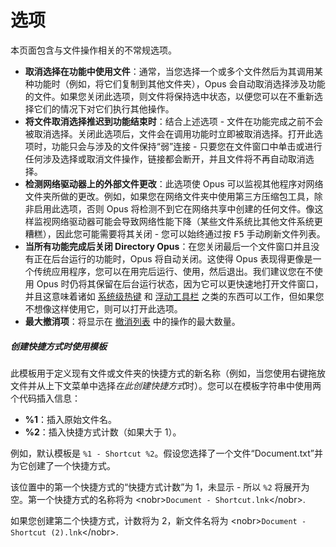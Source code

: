 # 选项

本页面包含与文件操作相关的不常规选项。

- **取消选择在功能中使用文件**：通常，当您选择一个或多个文件然后为其调用某种功能时（例如，将它们复制到其他文件夹），Opus 会自动取消选择涉及功能的文件。如果您关闭此选项，则文件将保持选中状态，以便您可以在不重新选择它们的情况下对它们执行其他操作。  
- **将文件取消选择推迟到功能结束时**：结合上述选项 - 文件在功能完成之前不会被取消选择。关闭此选项后，文件会在调用功能时立即被取消选择。打开此选项时，功能只会与涉及的文件保持“弱”连接 - 只要您在文件窗口中单击或进行任何涉及选择或取消文件操作，链接都会断开，并且文件将不再自动取消选择。 
- **检测网络驱动器上的外部文件更改**：此选项使 Opus 可以监视其他程序对网络文件夹所做的更改。例如，如果您在网络文件夹中使用第三方压缩包工具，除非启用此选项，否则 Opus 将检测不到它在网络共享中创建的任何文件。像这样监视网络驱动器可能会导致网络性能下降（某些文件系统比其他文件系统更糟糕），因此您可能需要将其关闭 - 您可以始终通过按 <kbd>F5</kbd> 手动刷新文件列表。
- **当所有功能完成后关闭 Directory Opus**：在您关闭最后一个文件窗口并且没有正在后台运行的功能时，Opus 将自动关闭。这使得 Opus 表现得更像是一个传统应用程序，您可以在用完后运行、使用，然后退出。我们建议您在不使用 Opus 时仍将其保留在后台运行状态，因为它可以更快速地打开文件窗口，并且这意味着诸如 [系统级热键](/Manual/additional_functionality/system-wide_hotkeys.zh.md) 和 [浮动工具栏](/Manual/additional_functionality/floating_toolbars/README.zh.md) 之类的东西可以工作，但如果您不想像这样使用它，则可以打开此选项。
- **最大撤消项**：将显示在 [撤消列表](/Manual/file_operations/tracking_and_undoing_file_operations.zh.md) 中的操作的最大数量。

##### 创建快捷方式时使用模板

此模板用于定义现有文件或文件夹的快捷方式的新名称（例如，当您使用右键拖放文件并从上下文菜单中选择*在此创建快捷方式*时）。您可以在模板字符串中使用两个代码插入信息：

- **%1**：插入原始文件名。
- **%2**：插入快捷方式计数（如果大于 1）。

例如，默认模板是 `%1 - Shortcut %2`。假设您选择了一个文件“Document.txt”并为它创建了一个快捷方式。

该位置中的第一个快捷方式的“快捷方式计数”为 1，未显示 - 所以 `%2` 将展开为空。第一个快捷方式的名称将为 \<nobr\>`Document - Shortcut.lnk`\</nobr\>.

如果您创建第二个快捷方式，计数将为 2，新文件名将为 \<nobr\>`Document - Shortcut (2).lnk`\</nobr\>.
